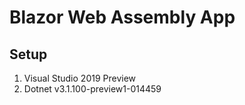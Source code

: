 # Blazor Web Assembly App

## Setup

1. Visual Studio 2019 Preview
2. Dotnet v3.1.100-preview1-014459
